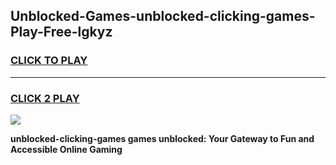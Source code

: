 
## Unblocked-Games-unblocked-clicking-games-Play-Free-lgkyz
<h3>
<a href="https://premium76.site?title=unblocked-clicking-games&ref=19M">CLICK TO PLAY</a></h3>
<hr>

<h3>
<a href="https://premium76.site?title=unblocked-clicking-games&ref=19M">CLICK 2 PLAY</a>
  
</h3>

<a href="https://premium76.site?title=unblocked-clicking-games&ref=19M"><img src="https://clearcache.store/games.png"></a>


**unblocked-clicking-games games unblocked: Your Gateway to Fun and Accessible Online Gaming**
